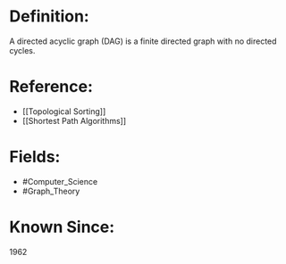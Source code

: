 

# Definition:
A directed acyclic graph (DAG) is a finite directed graph with no directed cycles.

# Reference:
- [[Topological Sorting]]
- [[Shortest Path Algorithms]]

# Fields: 
- #Computer_Science
- #Graph_Theory

# Known Since:
1962

